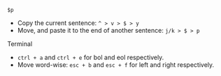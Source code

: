 `$p`
- Copy the current sentence: `^ > v > $ > y`
- Move, and paste it to the end of another sentence: `j/k > $ > p`

Terminal
- `ctrl + a` and `ctrl + e` for bol and eol respectively.
- Move word-wise: `esc + b` and `esc + f` for left and right respectively.
